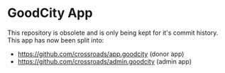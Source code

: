 # GoodCity App

This repository is obsolete and is only being kept for it's commit history. This app has now been split into:

* https://github.com/crossroads/app.goodcity (donor app)
* https://github.com/crossroads/admin.goodcity (admin app)
